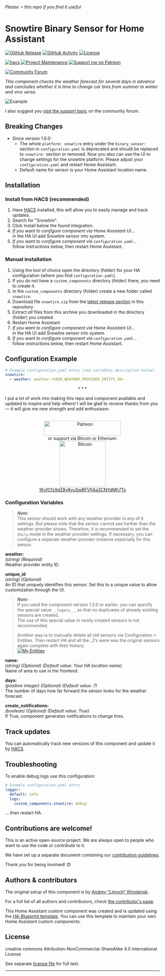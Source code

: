 *Please :star: this repo if you find it useful*

# Snowtire Binary Sensor for Home Assistant

[![GitHub Release][releases-shield]][releases]
[![GitHub Activity][commits-shield]][commits]
[![License][license-shield]][license]

[![hacs][hacs-shield]][hacs]
[![Project Maintenance][maintenance-shield]][user_profile]
[![Support me on Patreon][patreon-shield]][patreon]

[![Community Forum][forum-shield]][forum]

_This component checks the weather forecast for several days in advance and concludes whether it is time to change car tires from summer to winter and vice versa._

![Example][exampleimg]

I also suggest you [visit the support topic][forum] on the community forum.

## Breaking Changes

* Since version 1.6.0:
  * The whole `platform: snowtire` entry under the `binary_sensor:` section in `configuration.yaml` is deprecated and should be replaced to `snowtire:` section or removed. Now you also can use the UI to change settings for the snowtire platform. Please adjust your `configuration.yaml` and restart Home Assistant.
  * Default name for sensor is your Home Assistant location name.

## Installation

### Install from HACS (recommended)

1. Have [HACS][hacs] installed, this will allow you to easily manage and track updates.
1. Search for "Snowtire".
1. Click Install below the found integration.
1. _If you want to configure component via Home Assistant UI..._\
    in the HA UI add Snowtire sensor into system.
1. _If you want to configure component via `configuration.yaml`..._\
    follow instructions below, then restart Home Assistant.

### Manual installation

1. Using the tool of choice open the directory (folder) for your HA configuration (where you find `configuration.yaml`).
1. If you do not have a `custom_components` directory (folder) there, you need to create it.
1. In the `custom_components` directory (folder) create a new folder called `snowtire`.
1. Download file `snowtire.zip` from the [latest release section][releases-latest] in this repository.
1. Extract _all_ files from this archive you downloaded in the directory (folder) you created.
1. Restart Home Assistant
1. _If you want to configure component via Home Assistant UI..._\
    in the HA UI add Snowtire sensor into system.
1. _If you want to configure component via `configuration.yaml`..._\
    follow instructions below, then restart Home Assistant.

## Configuration Example

```yaml
# Example configuration.yaml entry (see variables description below)
snowtire:
  - weather: weather.<YOUR_WEATHER_PROVIDER_ENTITY_ID>
```

<p align="center">* * *</p>
I put a lot of work into making this repo and component available and updated to inspire and help others! I will be glad to receive thanks from you — it will give me new strength and add enthusiasm:
<p align="center"><br>
<a href="https://www.patreon.com/join/limych?" target="_blank"><img src="http://khrolenok.ru/support_patreon.png" alt="Patreon" width="250" height="48"></a>
<br>or&nbsp;support via Bitcoin or Etherium:<br>
<a href="https://sochain.com/address/BTC/16yfCfz9dZ8y8yuSwBFVfiAa3CNYdMh7Ts" target="_blank"><img src="http://khrolenok.ru/support_bitcoin.png" alt="Bitcoin" width="150"><br>
16yfCfz9dZ8y8yuSwBFVfiAa3CNYdMh7Ts</a>
</p>

### Configuration Variables

> **_Note_**:\
> This sensor should work with any weather provider in any of it settings. But please note that the sensor cannot see further than the weather provider shows. Therefore, it is recommended to set the `daily` mode in the weather provider settings. If necessary, you can configure a separate weather provider instance especially for this sensor.

**weather:**\
  _(string) (Required)_\
  Weather provider entity ID.

**unique_id**\
  _(string) (Optional)_\
  An ID that uniquely identifies this sensor. Set this to a unique value to allow customization through the UI.

> **_Note_**:\
> If you used the component version 1.3.0 or earlier, you can specify the special value `__legacy__`, so that no duplicates of already existing sensors are created.\
> The use of this special value in newly created sensors is not recommended.
>
> Another way is to manually delete all old sensors via Configuration > Entities. Then restart HA and all the _2’s were was the original sensors again complete with their history.\
  [![My Entities](https://my.home-assistant.io/badges/entities.svg)](https://my.home-assistant.io/redirect/entities/)

**name:**\
  _(string) (Optional) (Default value: Your HA location name)_\
  Name of area to use in the frontend.

**days:**\
  _(positive integer) (Optional) (Default value: 7)_\
  The number of days how far forward the sensor looks for the weather forecast.

**create_notifications:**\
  _(boolean) (Optional) (Default value: True)_\
  If True, component generates notifications to change tires.

## Track updates

You can automatically track new versions of this component and update it by [HACS][hacs].

## Troubleshooting

To enable debug logs use this configuration:
```yaml
# Example configuration.yaml entry
logger:
  default: info
  logs:
    custom_components.snowtire: debug
```
... then restart HA.

## Contributions are welcome!

This is an active open-source project. We are always open to people who want to use the code or contribute to it.

We have set up a separate document containing our [contribution guidelines](CONTRIBUTING.md).

Thank you for being involved! :heart_eyes:

## Authors & contributors

The original setup of this component is by [Andrey "Limych" Khrolenok](https://github.com/Limych).

For a full list of all authors and contributors, check [the contributor's page][contributors].

This Home Assistant custom component was created and is updated using the [HA-Blueprint template](https://github.com/Limych/ha-blueprint). You can use this template to maintain your own Home Assistant custom components.

## License

creative commons Attribution-NonCommercial-ShareAlike 4.0 International License

See separate [license file](LICENSE.md) for full text.

***

[component]: https://github.com/Limych/ha-snowtire
[commits-shield]: https://img.shields.io/github/commit-activity/y/Limych/ha-snowtire.svg?style=popout
[commits]: https://github.com/Limych/ha-snowtire/commits/dev
[hacs-shield]: https://img.shields.io/badge/HACS-Default-orange.svg?style=popout
[hacs]: https://hacs.xyz
[exampleimg]: https://github.com/Limych/ha-snowtire/raw/dev/example.jpg
[forum-shield]: https://img.shields.io/badge/community-forum-brightgreen.svg?style=popout
[forum]: https://community.home-assistant.io/t/snowtire-sensor/286111
[license]: https://github.com/Limych/ha-snowtire/blob/main/LICENSE.md
[license-shield]: https://img.shields.io/badge/license-Creative_Commons_BY--NC--SA_License-lightgray.svg?style=popout
[maintenance-shield]: https://img.shields.io/badge/maintainer-Andrey%20Khrolenok%20%40Limych-blue.svg?style=popout
[releases-shield]: https://img.shields.io/github/release/Limych/ha-snowtire.svg?style=popout
[releases]: https://github.com/Limych/ha-snowtire/releases
[releases-latest]: https://github.com/Limych/ha-snowtire/releases/latest
[user_profile]: https://github.com/Limych
[report_bug]: https://github.com/Limych/ha-snowtire/issues/new?template=bug_report.md
[suggest_idea]: https://github.com/Limych/ha-snowtire/issues/new?template=feature_request.md
[contributors]: https://github.com/Limych/ha-snowtire/graphs/contributors
[patreon-shield]: https://img.shields.io/endpoint.svg?url=https%3A%2F%2Fshieldsio-patreon.vercel.app%2Fapi%3Fusername%3DLimych%26type%3Dpatrons&style=popout
[patreon]: https://www.patreon.com/join/limych
